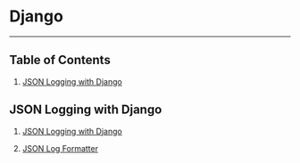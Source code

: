 # Django

---

## Table of Contents

1. [JSON Logging with Django](#json-logging-with-django)

## <a id="json-logging-with-django">JSON Logging with Django</a>

1. [JSON Logging with Django](https://blog.rama.io/json-logging-with-django)

2. [JSON Log Formatter](https://github.com/marselester/json-log-formatter)
